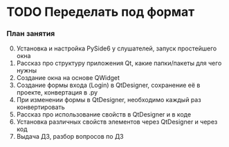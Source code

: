 # TODO Переделать под формат

### План занятия

0. Установка и настройка PySide6 у слушателей, запуск простейшего окна
1. Рассказ про структуру приложения Qt, какие папки/пакеты для чего нужны
2. Создание окна на основе QWidget
3. Создание формы входа (Login) в QtDesigner, сохранение её в проекте, конвертация в .py
4. При изменении формы в QtDesigner, необходимо каждый раз конвертировать
5. Рассказ про использование свойств в QtDesigner и в коде
6. Установка различных свойств элементов через QtDesigner и через код
7. Выдача ДЗ, разбор вопросов по ДЗ 